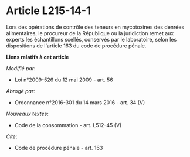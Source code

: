 # Article L215-14-1

Lors des opérations de contrôle des teneurs en mycotoxines des denrées alimentaires, le procureur de la République ou la
juridiction remet aux experts les échantillons scellés, conservés par le laboratoire, selon les dispositions de l'article 163
du code de procédure pénale.

**Liens relatifs à cet article**

_Modifié par_:

  - Loi n°2009-526 du 12 mai 2009 - art. 56

_Abrogé par_:

  - Ordonnance n°2016-301 du 14 mars 2016 - art. 34 (V)

_Nouveaux textes_:

  - Code de la consommation - art. L512-45 (V)

_Cite_:

  - Code de procédure pénale - art. 163
